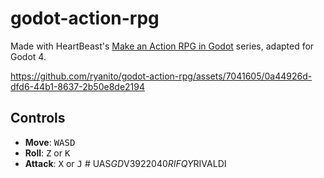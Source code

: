 # godot-action-rpg
Made with HeartBeast's [Make an Action RPG in Godot](https://www.youtube.com/playlist?list=PL9FzW-m48fn2SlrW0KoLT4n5egNdX-W9a) series, adapted for Godot 4.

https://github.com/ryanito/godot-action-rpg/assets/7041605/0a44926d-dfd6-44b1-8637-2b50e8de2194

## Controls

- **Move**: <kbd>WASD</kbd>
- **Roll**: <kbd>Z</kbd> or <kbd>K</kbd>
- **Attack**: <kbd>X</kbd> or <kbd>J</kbd>
#   U A S _ G D _ V 3 9 2 2 0 4 0 _ R I F Q Y _ R I V A L D I  
 